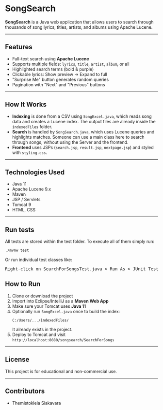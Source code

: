 # SongSearch

**SongSearch** is a Java web application that allows users to search through thousands of song lyrics, titles, artists, and albums using Apache Lucene.

---

## Features

-  Full-text search using **Apache Lucene**
-  Supports multiple fields: `lyrics`, `title`, `artist`, `album`, or all
-  Highlighted search terms (bold & purple)
-  Clickable lyrics: Show preview → Expand to full
-  "Surprise Me" button generates random queries
-  Pagination with "Next" and "Previous" buttons

---

## How It Works

- **Indexing** is done from a CSV using `SongExcel.java`, which reads song data and creates a Lucene index. The output files are already inside the `indexedFiles` folder.
- **Search** is handled by `SongSearch.java`, which uses Lucene queries and highlights matches. Someone can use a main class here to search through songs, without using the Server and the frontend.
- **Frontend** uses JSPs (`search.jsp`, `result.jsp`, `nextpage.jsp`) and styled with `styling.css`.

---

## Technologies Used

- Java 11
- Apache Lucene 9.x
- Maven
- JSP / Servlets
- Tomcat 9
- HTML, CSS

---

## **Run tests**
All tests are stored within the test folder. To execute all of them simply run:
```sh
./mvnw test
```
Or run individual test classes like:
<pre>Right-click on SearchForSongsTest.java > Run As > JUnit Test</pre>

## How to Run

1. Clone or download the project
2. Import into Eclipse/IntelliJ as a **Maven Web App**
3. Make sure your Tomcat uses **Java 11**
4. Optionally run `SongExcel.java` once to build the index:
   ```
   C:/Users/.../indexedFiles/
   ```
   It already exists in the project.
5. Deploy to Tomcat and visit `http://localhost:8080/songsearch/SearchForSongs`

---

## License

This project is for educational and non-commercial use.

---

## **Contributors**
- Themistokleia Siakavara
